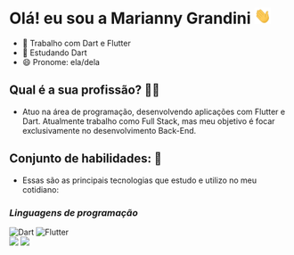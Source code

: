 # Olá! eu sou a Marianny Grandini <img src="https://raw.githubusercontent.com/ABSphreak/ABSphreak/master/gifs/Hi.gif" width="30px"></h1>

- 🔭 Trabalho com Dart e Flutter
- 🌱 Estudando Dart 
- 😄 Pronome: ela/dela 

## Qual é a sua profissão? 👩‍💻

- Atuo na área de programação, desenvolvendo aplicações com Flutter e Dart. Atualmente trabalho como Full Stack, mas meu objetivo é focar exclusivamente no desenvolvimento Back-End.

## Conjunto de habilidades: 🚀

- Essas são as principais tecnologias que estudo e utilizo no meu cotidiano:

### *Linguagens de programação*


<img src="https://github.com/user-attachments/assets/5b633ea3-f248-42c6-a60d-689b699ac5ea" alt="Dart" title="Dart" width="40px"/>
<img src="https://github.com/user-attachments/assets/a9352d69-4d68-454c-98c4-1763d114459c" alt="Flutter" title="Flutter" width="40px"/>

<div>
  <a href-"https://github.com/Mariannycascardo">
  <img height="200em" src="https://github-readme-stats.vercel.app/api?username=Mariannycascardo&show_icons=true&theme=tokyonight&include_all_commits=true&count_private=true"L>
  <img height="200em" src="https://github-readme-stats.vercel.app/api/top-langs/?username=Mariannycascardo&langs_count=16&theme=tokyonight"L>
</div>






